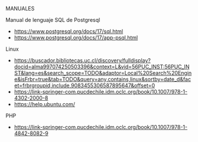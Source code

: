 MANUALES
  
Manual de lenguaje SQL de Postgresql
- https://www.postgresql.org/docs/17/sql.html
- https://www.postgresql.org/docs/17/app-psql.html

Linux
- https://buscador.bibliotecas.uc.cl/discovery/fulldisplay?docid=alma997074250503396&context=L&vid=56PUC_INST:56PUC_INST&lang=es&search_scope=TODO&adaptor=Local%20Search%20Engine&isFrbr=true&tab=TODO&query=any,contains,linux&sortby=date_d&facet=frbrgroupid,include,9083455306587895647&offset=0
- https://link-springer-com.pucdechile.idm.oclc.org/book/10.1007/978-1-4302-2000-8
- https://help.ubuntu.com/

PHP
- https://link-springer-com.pucdechile.idm.oclc.org/book/10.1007/978-1-4842-8082-9
